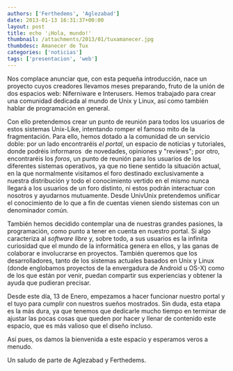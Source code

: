 ```yaml
---
authors: ['Ferthedems', 'Aglezabad']
date: 2013-01-13 16:31:37+00:00
layout: post
title: echo '¡Hola, mundo!'
thumbnail: /attachments/2013/01/tuxamanecer.jpg
thumbdesc: Amanecer de Tux
categories: ['noticias']
tags: ['presentacion', 'web']
---
```


Nos complace anunciar que, con esta pequeña introducción, nace un proyecto cuyos creadores llevamos meses preparando, fruto de la unión de dos espacios web: Niferniware e Interusers.
Hemos trabajado para crear una comunidad dedicada al mundo de Unix y Linux, así como también hablar de programación en general.



Con ello pretendemos crear un punto de reunión para todos los usuarios de estos sistemas Unix-Like, intentando romper el famoso mito de la fragmentación.
Para ello, hemos dotado a la comunidad de un servicio doble: por un lado encontraréis _el portal_, un espacio de noticias y tutoriales, donde podréis informaros  de novedades, opiniones y "reviews"; por otro, encontraréis los _foros_, un punto de reunión para los usuarios de los diferentes sistemas operativos, ya que no tiene sentido la situación actual, en la que normalmente visitamos el foro destinado exclusivamente a nuestra distribución y todo el conocimiento vertido en el mismo nunca llegará a los usuarios de un foro distinto, ni estos podrán interactuar con nosotros y ayudarnos mutuamente.
Desde UnivUnix pretendemos unificar el conocimiento de lo que a fin de cuentas vienen siendo sistemas con un denominador común.



También hemos decidido contemplar una de nuestras grandes pasiones, la programación, como punto a tener en cuenta en nuestro portal.
Si algo caracteriza al _software libre_ y, sobre todo, a sus usuarios es la infinita curiosidad que el mundo de la informática genera en ellos, y las ganas de colaborar e involucrarse en proyectos.
También queremos que los desarrolladores, tanto de los sistemas actuales basados en Unix y Linux (donde englobamos proyectos de la envergadura de Android u OS-X) como de los que están por venir, puedan compartir sus experiencias y obtener la ayuda que pudieran precisar.



Desde este día, 13 de Enero, empezamos a hacer funcionar nuestro portal y el tuyo para cumplir con nuestros sueños mostrados.
Sin duda, esta etapa es la más dura, ya que tenemos que dedicarle mucho tiempo en terminar de ajustar las pocas cosas que queden por hacer y llenar de contenido este espacio, que es más valioso que el diseño incluso.



Así pues, os damos la bienvenida a este espacio y esperamos veros a menudo.



Un saludo de parte de Aglezabad y Ferthedems.



